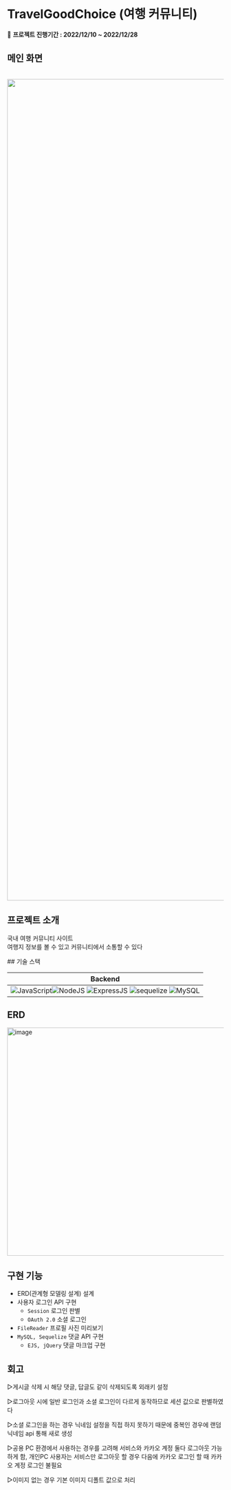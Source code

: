 # TravelGoodChoice (여행 커뮤니티)

📆 **프로젝트 진행기간 : 2022/12/10 ~ 2022/12/28**
## 메인 화면
<p align="center">
  <br>
  <img width="1908" alt="image" src="https://user-images.githubusercontent.com/62414262/228735154-3bc08fa2-0365-4ea2-b516-6e2b0292249b.png">

  <br>
</p>

## 프로젝트 소개

<p align="justify">
    국내 여행 커뮤니티 사이트<br>
여행지 정보를 볼 수 있고 커뮤니티에서 소통할 수 있다
</p>
## 기술 스택

| Backend |
| :--------: |
|<img src="https://img.shields.io/badge/javascript-%23323330.svg?style=for-the-badge&logo=javascript&logoColor=%23F7DF1E" alt="JavaScript"><img src="https://img.shields.io/badge/node.js-6DA55F?style=for-the-badge&logo=node.js&logoColor=white" alt="NodeJS"> <img src="https://img.shields.io/badge/express.js-%23404d59.svg?style=for-the-badge&logo=express&logoColor=%2361DAFB" alt="ExpressJS"> <img src="https://img.shields.io/badge/sequelize-blue?style=for-the-badge&logo=sequelize&logoColor=white" alt="sequelize"> <img src="https://img.shields.io/badge/mysql-%2300f.svg?style=for-the-badge&logo=mysql&logoColor=white" alt="MySQL">|

## ERD
<img width="530" alt="image" src="https://user-images.githubusercontent.com/62414262/228734702-af10cefc-0dac-4db5-bfb9-8332049662c7.png">

## 구현 기능
- ERD(관계형 모델링 설계) 설계
- 사용자 로그인 API 구현
    - `Session` 로그인 판별
    - `OAuth 2.0` 소셜 로그인
- `FileReader` 프로필 사진 미리보기
- `MySQL, Sequelize` 댓글 API 구현
    - `EJS, jQuery` 댓글 마크업 구현

## 회고

▷게시글 삭제 시 해당 댓글, 답글도 같이 삭제되도록 외래키 설정

▷로그아웃 시에 일반 로그인과 소셜 로그인이 다르게 동작하므로 세션 값으로 판별하였다

▷소셜 로그인을 하는 경우 닉네임 설정을 직접 하지 못하기 때문에 중복인 경우에 랜덤 닉네임 api 통해 새로 생성

▷공용 PC 환경에서 사용하는 경우를 고려해 서비스와 카카오 계정 둘다 로그아웃 가능하게 함, 개인PC 사용자는 서비스만 로그아웃 할 경우 다음에 카카오 로그인 할 때 카카오 계정 로그인 불필요

▷이미지 없는 경우 기본 이미지 디폴트 값으로 처리

